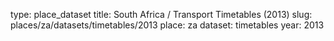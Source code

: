 type: place_dataset
title: South Africa / Transport Timetables (2013)
slug: places/za/datasets/timetables/2013
place: za
dataset: timetables
year: 2013
